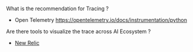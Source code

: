 What is the recommendation for Tracing ? 
- Open Telemetry https://opentelemetry.io/docs/instrumentation/python

Are there tools to visualize the trace across AI Ecosystem ? 
- [New Relic](https://docs.newrelic.com/docs/more-integrations/open-source-telemetry-integrations/opentelemetry/opentelemetry-introduction/)
  